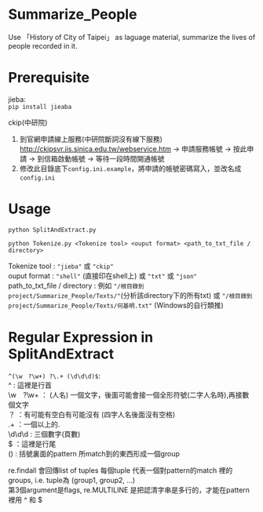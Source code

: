 # Summarize_People
Use 「History of City of Taipei」 as laguage material, summarize the lives of people recorded in it. 
  
# Prerequisite
jieba:  
`pip install jieaba`
  
ckip(中研院)  
1. 到官網申請線上服務(中研院斷詞沒有線下服務)
http://ckipsvr.iis.sinica.edu.tw/webservice.htm → 申請服務帳號 → 按此申請 → 到信箱啟動帳號 → 等待一段時間開通帳號  
2. 修改此目錄底下`config.ini.example`，將申請的帳號密碼寫入，並改名成`config.ini`  

# Usage
`python SplitAndExtract.py`  
  
`python Tokenize.py <Tokenize tool> <ouput format> <path_to_txt_file / directory>`  
  
Tokenize tool : `"jieba"` 或 `"ckip"`  
ouput format : `"shell"` (直接印在shell上) 或 `"txt"` 或 `"json"`  
path_to_txt_file / directory : 例如 `"/根目錄到project/Summarize_People/Texts/"`(分析該directory下的所有txt) 或 `"/根目錄到project/Summarize_People/Texts/何基明.txt"` (Windows的自行類推)  
  
# Regular Expression in SplitAndExtract
`^(\w　?\w+) ?\.+ (\d\d\d)$`:  
^ : 這裡是行首  
\w　?\w+ ： (人名) 一個文字，後面可能會接一個全形符號(二字人名時),再接數個文字  
 ？ ：有可能有空白有可能沒有 (四字人名後面沒有空格)  
\.+ ：一個以上的.  
\d\d\d : 三個數字(頁數)  
$ ：這裡是行尾  
() : 括號裏面的pattern 所match到的東西形成一個group  
  
re.findall 會回傳list of tuples
每個tuple 代表一個對pattern的match 裡的groups, i.e. tuple為 (group1, group2, ...)  
第3個argument是flags, re.MULTILINE 是把認清字串是多行的，才能在pattern裡用 ^ 和 $
